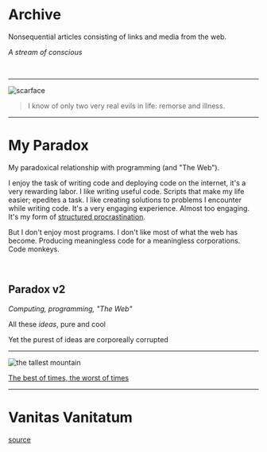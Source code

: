 # Archive

Nonsequential articles consisting of links and media from the web.

*A stream of conscious*

<br>

---

![scarface](images/montana.jpeg)

> I know of only two very real evils in life: remorse and illness.

---

# My Paradox

My paradoxical relationship with programming (and "The Web").

I enjoy the task of writing code and deploying code on the internet, it's a very rewarding labor. I like writing useful code. Scripts that make my life easier; epedites a task. I like creating solutions to problems I encounter while writing code. It's a very engaging experience. Almost too engaging. It's my form of [structured procrastination](http://www.structuredprocrastination.com/).

But I don't enjoy most programs. I don't like most of what the web has become. Producing meaningless code for a meaningless corporations. Code monkeys.

<br>

## Paradox v2

*Computing, programming, "The Web"*

All these *ideas*, pure and cool

Yet the purest of ideas are corporeally corrupted

---

![the tallest mountain](images/sisyphus.gif)

[The best of times, the worst of times](https://www.youtube.com/watch?v=qdBJ1X33rXM)

---

# Vanitas Vanitatum

[source](http://digital.library.upenn.edu/women/bronte/poems/pba-vanitas.html)